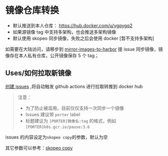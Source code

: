 # 镜像仓库转换

- 默认推送到本人仓库： https://hub.docker.com/u/ygqygq2
- 如果源镜像 tag 中支持多架构，也会推送多架构镜像
- 默认使用 skopeo 同步镜像，失败之后会使用 docker [暂不支持多架构]

如需要在大陆访问，请移步到 [mirror-images-to-harbor](https://github.com/linuxba/mirror-images-to-harbor) 提 issue 同步镜像，镜像存在本人私有仓库，公开镜像保存 5 个 tag；

## Uses/如何拉取新镜像

[创建 issues](https://github.com/ygqygq2/docker-image-mirror/issues/new?assignees=&labels=porter&template=image-porter.md&title=%5BPORTER%5D) ,将自动触发 github actions 进行拉取转推到 docker hub

> 注意：
>
> - 为了防止被滥用，目前仅仅支持一次同步一个镜像
> - Issues 建议带 `porter` label
> - 标题建议为 `[PORTER]镜像名:tag` 的格式，例如`[PORTER]k8s.gcr.io/pause:3.6`

issues 的内容设定为`skopeo copy`的参数，默认为空

其它参数可以参考：[skopeo copy](https://github.com/containers/skopeo/blob/main/docs/skopeo-copy.1.md)
